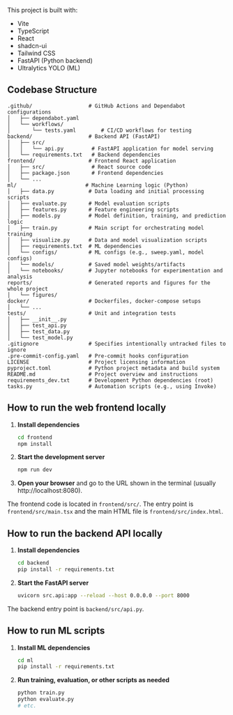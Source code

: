 This project is built with:

- Vite
- TypeScript
- React
- shadcn-ui
- Tailwind CSS
- FastAPI (Python backend)
- Ultralytics YOLO (ML)

## Codebase Structure

```
.github/                  # GitHub Actions and Dependabot configurations
│   ├── dependabot.yaml
│   └── workflows/
│       └── tests.yaml        # CI/CD workflows for testing
backend/                  # Backend API (FastAPI)
│   ├── src/
│   │   └── api.py         # FastAPI application for model serving
│   └── requirements.txt   # Backend dependencies
frontend/                 # Frontend React application
│   ├── src/               # React source code
│   ├── package.json       # Frontend dependencies
│   └── ...
ml/                      # Machine Learning logic (Python)
│   ├── data.py           # Data loading and initial processing scripts
│   ├── evaluate.py       # Model evaluation scripts
│   ├── features.py       # Feature engineering scripts
│   ├── models.py         # Model definition, training, and prediction logic
│   ├── train.py          # Main script for orchestrating model training
│   ├── visualize.py      # Data and model visualization scripts
│   ├── requirements.txt  # ML dependencies
│   └── configs/          # ML configs (e.g., sweep.yaml, model configs)
│   └── models/           # Saved model weights/artifacts
│   └── notebooks/        # Jupyter notebooks for experimentation and analysis
reports/                  # Generated reports and figures for the whole project
│   └── figures/
docker/                   # Dockerfiles, docker-compose setups
│   └── ...
tests/                    # Unit and integration tests
│   ├── __init__.py
│   ├── test_api.py
│   ├── test_data.py
│   └── test_model.py
.gitignore                # Specifies intentionally untracked files to ignore
.pre-commit-config.yaml   # Pre-commit hooks configuration
LICENSE                   # Project licensing information
pyproject.toml            # Python project metadata and build system
README.md                 # Project overview and instructions
requirements_dev.txt      # Development Python dependencies (root)
tasks.py                  # Automation scripts (e.g., using Invoke)
```

## How to run the web frontend locally

1. **Install dependencies**
   ```sh
   cd frontend
   npm install
   ```

2. **Start the development server**
   ```sh
   npm run dev
   ```

3. **Open your browser** and go to the URL shown in the terminal (usually http://localhost:8080).

The frontend code is located in `frontend/src/`. The entry point is `frontend/src/main.tsx` and the main HTML file is `frontend/src/index.html`.

## How to run the backend API locally

1. **Install dependencies**
   ```sh
   cd backend
   pip install -r requirements.txt
   ```

2. **Start the FastAPI server**
   ```sh
   uvicorn src.api:app --reload --host 0.0.0.0 --port 8000
   ```

The backend entry point is `backend/src/api.py`.

## How to run ML scripts

1. **Install ML dependencies**
   ```sh
   cd ml
   pip install -r requirements.txt
   ```

2. **Run training, evaluation, or other scripts as needed**
   ```sh
   python train.py
   python evaluate.py
   # etc.
   ```
